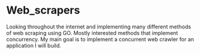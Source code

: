 # Web_scrapers

Looking throughout the internet and implementing many different methods of web scraping using GO.
Mostly interested methods that implement concurrency.
My main goal is to implement a concurrent web crawler for an application I will build.
